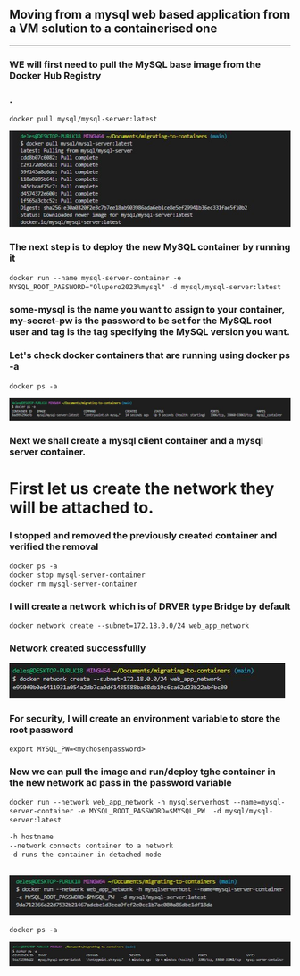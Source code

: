 ## Moving from a mysql web based application from a VM solution to a containerised one
---
### WE will first need to pull the MySQL base image from the Docker Hub Registry
### .

```
docker pull mysql/mysql-server:latest
```
![Install mysql](./images/install-mysql.JPG)

### The next step is to deploy the new MySQL container by running it
```
docker run --name mysql-server-container -e MYSQL_ROOT_PASSWORD="Olupero2023%mysql" -d mysql/mysql-server:latest
```
### some-mysql is the name you want to assign to your container, my-secret-pw is the password to be set for the MySQL root user and tag is the tag specifying the MySQL version you want.

### Let's check docker containers that are running using docker ps -a
```
docker ps -a
```
![mysql container](./images/mysql-container.JPG)

### Next we shall create a mysql client container and a mysql server container.
# First let us create the network they will be attached to.

### I stopped and removed the previously created container and verified the removal
```
docker ps -a
docker stop mysql-server-container
docker rm mysql-server-container
```

### I will create a network which is of  DRVER type Bridge  by default

```
docker network create --subnet=172.18.0.0/24 web_app_network
```

### Network created successfullly

![network created](./images/network-created.JPG)

### For security, I will create an environment variable to store the root password
```
export MYSQL_PW=<mychosenpassword>
```
### Now we can pull the image and run/deploy tghe container in the new network ad pass in the password variable

```
docker run --network web_app_network -h mysqlserverhost --name=mysql-server-container -e MYSQL_ROOT_PASSWORD=$MYSQL_PW  -d mysql/mysql-server:latest
```

```
-h hostname
--network connects container to a network
-d runs the container in detached mode


```
![new mysql server container](./images/new-mysql-container.JPG)


```
docker ps -a
```

![new mysql server container](./images/container-running2.JPG)

